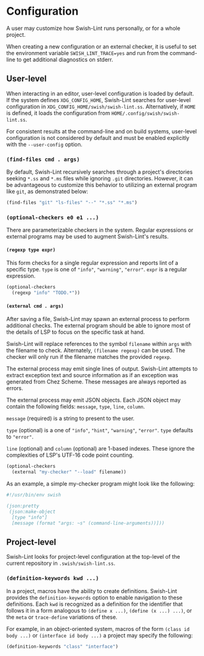 # Configuration

A user may customize how Swish-Lint runs personally, or for a whole project.

When creating a new configuration or an external checker, it is useful to set the environment variable `SWISH_LINT_TRACE=yes` and run from the command-line to get additional diagnostics on stderr.

## User-level

When interacting in an editor, user-level configuration is loaded by default. If the system defines `XDG_CONFIG_HOME`, Swish-Lint searches for user-level configuration in `XDG_CONFIG_HOME/swish/swish-lint.ss`. Alternatively, if `HOME` is defined, it loads the configuration from `HOME/.config/swish/swish-lint.ss`.

For consistent results at the command-line and on build systems, user-level configuration is not considered by default and must be enabled explicitly with the `--user-config` option.

### `(find-files cmd . args)`

By default, Swish-Lint recursively searches through a project's directories seeking `*.ss` and `*.ms` files while ignoring `.git` directories. However, it can be advantageous to customize this behavior to utilizing an external program like `git`, as demonstrated below:

```scheme
(find-files "git" "ls-files" "--" "*.ss" "*.ms")
```

### `(optional-checkers e0 e1 ...)`

There are parameterizable checkers in the system. Regular expressions or external programs may be used to augment Swish-Lint's results.

#### `(regexp type expr)`

This form checks for a single regular expression and reports lint of a specific type. `type` is one of `"info"`, `"warning"`, `"error"`. `expr` is a regular expression.

```scheme
(optional-checkers
  (regexp "info" "TODO.*"))
```

#### `(external cmd . args)`

After saving a file, Swish-Lint may spawn an external process to perform additional checks. The external program should be able to ignore most of the details of LSP to focus on the specific task at hand.

Swish-Lint will replace references to the symbol `filename` within `args` with the filename to check. Alternately, `(filename regexp)` can be used. The checker will only run if the filename matches the provided `regexp`.

The external process may emit single lines of output. Swish-Lint attempts to extract exception text and source information as if an exception was generated from Chez Scheme. These messages are always reported as errors.

The external process may emit JSON objects. Each JSON object may contain the following fields: `message`, `type`, `line`, `column`.

`message` (required) is a string to present to the user.

`type` (optional) is a one of `"info"`, `"hint"`, `"warning"`, `"error"`. `type` defaults to `"error"`.

`line` (optional) and `column` (optional) are 1-based indexes. These ignore the complexities of LSP's UTF-16 code point counting.

```scheme
(optional-checkers
  (external "my-checker" "--load" filename))
```

As an example, a simple my-checker program might look like the following:

```scheme
#!/usr/bin/env swish

(json:pretty
 (json:make-object
  [type "info"]
  [message (format "args: ~s" (command-line-arguments))]))
```

## Project-level

Swish-Lint looks for project-level configuration at the top-level of the current repository in `.swish/swish-lint.ss`.

### `(definition-keywords kwd ...)`

In a project, macros have the ability to create definitions. Swish-Lint provides the `definition-keywords` option to
enable navigation to these definitions. Each `kwd` is recognized as a definition for the identifier that follows it in a form analogous to `(define x ...)`, `(define (x ...) ...)`, or the `meta` or `trace-define` variations of these.

For example, in an object-oriented system, macros of the form `(class id body ...)` or `(interface id body ...)` a project may specify the following:

``` scheme
(definition-keywords "class" "interface")
```
